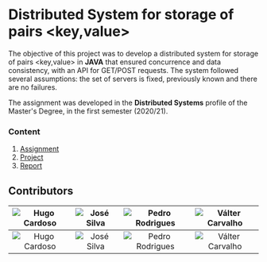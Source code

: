 # Distributed System for storage of pairs <key,value>

The objective of this project was to develop a distributed system for storage of pairs <key,value> in **JAVA** that ensured concurrence and data consistency, with an API for GET/POST requests. The system followed several assumptions: the set of servers is fixed, previously known and there are no failures.

The assignment was developed in the **Distributed Systems** profile of the Master's Degree, in the first semester (2020/21).

### Content

1. [Assignment](assignment.pdf)
2. [Project](src)
3. [Report](report.pdf)

## Contributors

![Hugo Cardoso][hugo-pic] | ![José Silva][ze-pic] | ![Pedro Rodrigues][areias-pic] | ![Válter Carvalho][valter-pic]
:---: | :---: | :---: | :---:
![Hugo Cardoso][hugo] | ![José Silva][ze] | ![Pedro Rodrigues][areias] | ![Válter Carvalho][valter]

[areias]: https://github.com/pedrordgs
[areias-pic]: https://github.com/pedrordgs.png?size=120
[hugo]: https://github.com/Abjiri
[hugo-pic]: https://github.com/Abjiri.png?size=120
[valter]: https://github.com/wurzy
[valter-pic]: https://github.com/wurzy.png?size=120
[ze]: https://github.com/PedroSilva9
[ze-pic]: https://github.com/PedroSilva9.png?size=120
